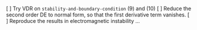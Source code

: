 [ ] Try VDR on `stability-and-boundary-condition` (9) and (10)
[ ] Reduce the second order DE to normal form, so that the first derivative term vanishes.
[ ] Reproduce the results in electromagnetic instability ...